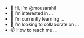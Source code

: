 - 👋 Hi, I’m @mousarahil
- 👀 I’m interested in ...
- 🌱 I’m currently learning ...
- 💞️ I’m looking to collaborate on ...
- 📫 How to reach me ...

<!---
mousarahil/mousarahil is a ✨ special ✨ repository because its `README.md` (this file) appears on your GitHub profile.
You can click the Preview link to take a look at your changes.
--->
